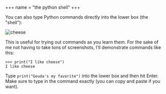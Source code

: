 +++
name = "the python shell"
+++

You can also type Python commands directly into the lower box (the
"shell"):

![cheese](cheese.png)

This is useful for trying out commands as you learn them. For the sake
of me not having to take tons of screenshots, I'll demonstrate
commands like this:

```
>>> print("I like cheese")
I like cheese
```

Type `print("Gouda's my favorite")` into the lower box and then hit
Enter. Make sure to type in the command exactly (you can copy and
paste if you want).
